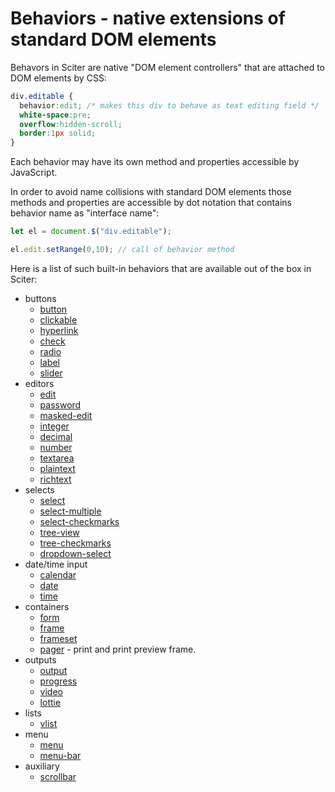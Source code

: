 # Behaviors - native extensions of standard DOM elements

Behavors in Sciter are native "DOM element controllers" that are attached to DOM elements by CSS:

```CSS
div.editable {
  behavior:edit; /* makes this div to behave as text editing field */
  white-space:pre;
  overflow:hidden-scroll;
  border:1px solid;
}
```

Each behavior may have its own method and properties accessible by JavaScript.

In order to avoid name collisions with standard DOM elements those methods and properties are accessible by dot notation that contains behavior name as "interface name":

```JavaScript
let el = document.$("div.editable");

el.edit.setRange(0,10); // call of behavior method
```

Here is a list of such built-in behaviors that are available out of the box in Sciter:

* buttons 
  * [button](button.md) 
  * [clickable](clickable.md) 
  * [hyperlink](hyperlink.md) 
  * [check](check.md) 
  * [radio](radio.md) 
  * [label](label.md) 
  * [slider](slider.md) 
* editors 
  * [edit](edit.md) 
  * [password](password.md) 
  * [masked-edit](masked-edit.md) 
  * [integer](integer.md) 
  * [decimal](decimal.md) 
  * [number](number.md) 
  * [textarea](textarea.md) 
  * [plaintext](plaintext.md) 
  * [richtext](richtext.md) 
* selects 
  * [select](select.md) 
  * [select-multiple](select-multiple.md) 
  * [select-checkmarks](select-checkmarks.md) 
  * [tree-view](tree-view.md) 
  * [tree-checkmarks](tree-checkmarks.md) 
  * [dropdown-select](select-dropdown.md) 
* date/time input 
  * [calendar](calendar.md) 
  * [date](date.md) 
  * [time](time.md) 
* containers 
  * [form](form.md) 
  * [frame](frame.md) 
  * [frameset](frame-set.md) 
  * [pager](pager.md) - print and print preview frame.
* outputs 
  * [output](output.md) 
  * [progress](progress.md) 
  * [video](video.md) 
  * [lottie](lottie.md) 
* lists
  * [vlist](vlist.md)
* menu 
  * [menu](menu.md) 
  * [menu-bar](menu-bar.md) 
* auxiliary 
  * [scrollbar](scrollbar.md)
  
